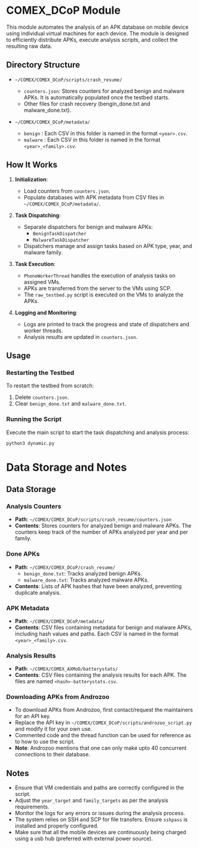 # COMEX_DCoP Module

This module automates the analysis of an APK database on mobile device using individual virtual machines for each device. The module is designed to efficiently distribute APKs, execute analysis scripts, and collect the resulting raw data.

## Directory Structure

- `~/COMEX/COMEX_DCoP/scripts/crash_resume/`
    - `counters.json`: Stores counters for analyzed benign and malware APKs. It is automatically populated once the testbed starts.
    - Other files for crash recovery (bengin_done.txt and malware_done.txt).

- `~/COMEX/COMEX_DCoP/metadata/`
    - `benign` : Each CSV in this folder is named in the format `<year>.csv`.
    - `malware` : Each CSV in this folder is named in the format `<year>_<family>.csv`.


## How It Works

1. **Initialization**:
   - Load counters from `counters.json`.
   - Populate databases with APK metadata from CSV files in `~/COMEX/COMEX_DCoP/metadata/`.

2. **Task Dispatching**:
   - Separate dispatchers for benign and malware APKs:
     - `BenignTaskDispatcher`
     - `MalwareTaskDispatcher`
   - Dispatchers manage and assign tasks based on APK type, year, and malware family.

3. **Task Execution**:
   - `PhoneWorkerThread` handles the execution of analysis tasks on assigned VMs.
   - APKs are transferred from the server to the VMs using SCP.
   - The `raw_testbed.py` script is executed on the VMs to analyze the APKs.

4. **Logging and Monitoring**:
   - Logs are printed to track the progress and state of dispatchers and worker threads.
   - Analysis results are updated in `counters.json`.

## Usage

### Restarting the Testbed

To restart the testbed from scratch:
1. Delete `counters.json`.
2. Clear `benign_done.txt` and `malware_done.txt`.

### Running the Script

Execute the main script to start the task dispatching and analysis process:
```bash
python3 dynamic.py
```
# Data Storage and Notes

## Data Storage

### Analysis Counters

- **Path**: `~/COMEX/COMEX_DCoP/scripts/crash_resume/counters.json`
- **Contents**: Stores counters for analyzed benign and malware APKs. The counters keep track of the number of APKs analyzed per year and per family.

### Done APKs

- **Path**: `~/COMEX/COMEX_DCoP/crash_resume/`
  - `benign_done.txt`: Tracks analyzed benign APKs.
  - `malware_done.txt`: Tracks analyzed malware APKs.
- **Contents**: Lists of APK hashes that have been analyzed, preventing duplicate analysis.

### APK Metadata

- **Path**: `~/COMEX/COMEX_DCoP/metadata/`
- **Contents**: CSV files containing metadata for benign and malware APKs, including hash values and paths. Each CSV is named in the format `<year>_<family>.csv`.

### Analysis Results

- **Path**: `~/COMEX/COMEX_AXMoD/batterystats/`
- **Contents**: CSV files containing the analysis results for each APK. The files are named `<hash>-batterystats.csv`.

### Downloading APKs from Androzoo

- To download APKs from Androzoo, first contact/request the maintainers for an API key.
- Replace the API key in `~/COMEX/COMEX_DCoP/scripts/androzoo_script.py` and modify it for your own use.
- Commented code and the thread function can be used for reference as to how to use the script.
- **Note**: Androzoo mentions that one can only make upto 40 concurrent connections to their database.

## Notes

- Ensure that VM credentials and paths are correctly configured in the script.
- Adjust the `year_target` and `family_targets` as per the analysis requirements.
- Monitor the logs for any errors or issues during the analysis process.
- The system relies on SSH and SCP for file transfers. Ensure `sshpass` is installed and properly configured.
- Make sure that all the mobile devices are continuously being charged using a usb hub (preferred with external power source).  
